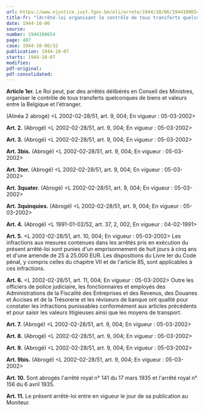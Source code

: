 ```yaml
---
url: https://www.ejustice.just.fgov.be/eli/arrete/1944/10/06/1944100654/justel
title-fr: "[Arrêté-loi organisant le contrôle de tous transferts quelconques de biens et valeurs entre la Belgique et l'étranger.] (L 2002-02-28/51, art. 8, 004; En vigueur : 05-03-2002) - (NOTE : Consultation des versions antérieures à partir du 01-01-1987 et mise à jour au 03-05-2002.)"
date: 1944-10-06
source:
number: 1944100654
page: 407
case: 1944-10-06/32
publication: 1944-10-07
starts: 1944-10-07
modifies:
pdf-original:
pdf-consolidated:
---
```


**Article 1er.** Le Roi peut, par des arrêtés délibérés en Conseil des Ministres, organiser le contrôle de tous transferts quelconques de biens et valeurs entre la Belgique et l'étranger.

(Alinéa 2 abrogé) <L 2002-02-28/51, art. 9, 004;  En vigueur :  05-03-2002>

**Art. 2.** (Abrogé) <L 2002-02-28/51, art. 9, 004;  En vigueur :  05-03-2002>

**Art. 3.** (Abrogé) <L 2002-02-28/51, art. 9, 004;  En vigueur :  05-03-2002>

**Art. 3bis.** (Abrogé) <L 2002-02-28/51, art. 9, 004;  En vigueur :  05-03-2002>

**Art. 3ter.** (Abrogé) <L 2002-02-28/51, art. 9, 004;  En vigueur :  05-03-2002>

**Art. 3quater.** (Abrogé) <L 2002-02-28/51, art. 9, 004;  En vigueur :  05-03-2002>

**Art. 3quinquies.** (Abrogé) <L 2002-02-28/51, art. 9, 004;  En vigueur :  05-03-2002>

**Art. 4.** (Abrogé) <L 1991-01-02/52, art. 37, 2, 002;  En vigueur :  04-02-1991>

**Art. 5.** <L 2002-02-28/51, art. 10, 004;  En vigueur :  05-03-2002> Les infractions aux mesures contenues dans les arrêtés pris en exécution du présent arrêté-loi sont punies d'un emprisonnement de huit jours à cinq ans et d'une amende de 25 à 25.000 EUR. Les dispositions du Livre Ier du Code pénal, y compris celles du chapitre VII et de l'article 85, sont applicables à ces infractions.

**Art. 6.** <L 2002-02-28/51, art. 11, 004;  En vigueur :  05-03-2002> Outre les officiers de police judiciaire, les fonctionnaires et employés des Administrations de la Fiscalité des Entreprises et des Revenus, des Douanes et Accises et de la Trésorerie et les réviseurs de banque ont qualité pour constater les infractions punissables conformément aux articles précédents et pour saisir les valeurs litigieuses ainsi que les moyens de transport.

**Art. 7.** (Abrogé) <L 2002-02-28/51, art. 9, 004;  En vigueur :  05-03-2002>

**Art. 8.** (Abrogé) <L 2002-02-28/51, art. 9, 004;  En vigueur :  05-03-2002>

**Art. 9.** (Abrogé) <L 2002-02-28/51, art. 9, 004;  En vigueur :  05-03-2002>

**Art. 9bis.** (Abrogé) <L 2002-02-28/51, art. 9, 004;  En vigueur :  05-03-2002>

**Art. 10.** Sont abrogés l'arrêté royal n° 141 du 17 mars 1935 et l'arrêté royal n° 156 du 6 avril 1935.

**Art. 11.** Le présent arrêté-loi entre en vigueur le jour de sa publication au Moniteur.
